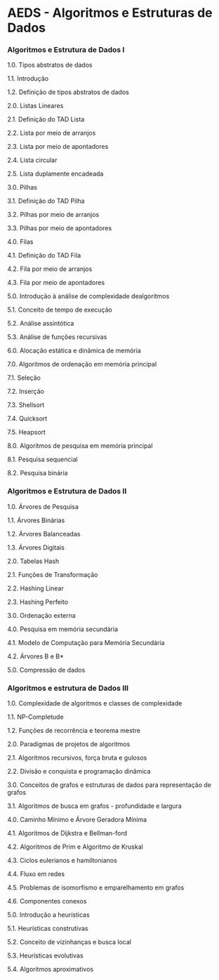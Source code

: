 # AEDS - Algoritmos e Estruturas de Dados

### Algoritmos e Estrutura de Dados I

1.0. Tipos abstratos de dados

1.1. Introdução

1.2. Definição de tipos abstratos de dados

2.0. Listas Lineares

2.1. Definição do TAD Lista

2.2. Lista por meio de arranjos

2.3. Lista por meio de apontadores

2.4. Lista circular

2.5. Lista duplamente encadeada

3.0. Pilhas

3.1. Definição do TAD Pilha

3.2. Pilhas por meio de arranjos

3.3. Pilhas por meio de apontadores

4.0. Filas

4.1. Definição do TAD Fila

4.2. Fila por meio de arranjos

4.3. Fila por meio de apontadores

5.0. Introdução à análise de complexidade dealgoritmos

5.1. Conceito de tempo de execução

5.2. Análise assintótica

5.3. Análise de funções recursivas

6.0. Alocação estática e dinâmica de memória

7.0. Algoritmos de ordenação em memória principal

7.1. Seleção

7.2. Inserção

7.3. Shellsort

7.4. Quicksort

7.5. Heapsort

8.0. Algoritmos de pesquisa em memória principal

8.1. Pesquisa sequencial

8.2. Pesquisa binária

### Algoritmos e Estrutura de Dados II

1.0. Árvores de Pesquisa

1.1. Árvores Binárias

1.2. Árvores Balanceadas

1.3. Árvores Digitais

2.0. Tabelas Hash

2.1. Funções de Transformação

2.2. Hashing Linear

2.3. Hashing Perfeito

3.0. Ordenação externa

4.0. Pesquisa em memória secundária

4.1. Modelo de Computação para Memória Secundária

4.2. Árvores B e B*

5.0. Compressão de dados

### Algoritmos e estrutura de Dados III

1.0. Complexidade de algoritmos e classes de complexidade

1.1. NP-Completude

1.2. Funções de recorrência e teorema mestre

2.0. Paradigmas de projetos de algoritmos 

2.1. Algoritmos recursivos, força bruta e gulosos

2.2. Divisão e conquista e programação dinâmica

3.0. Conceitos de grafos e estruturas de dados para representação de grafos

3.1. Algoritmos de busca em grafos - profundidade e largura

4.0. Caminho Mínimo e Árvore Geradora Mínima 

4.1. Algoritmos de Dijkstra e Bellman-ford

4.2. Algoritmos de Prim e Algoritmo de Kruskal

4.3. Ciclos eulerianos e hamiltonianos

4.4. Fluxo em redes

4.5. Problemas de isomorfismo e emparelhamento em grafos

4.6. Componentes conexos

5.0. Introdução a heurísticas 

5.1. Heurísticas construtivas

5.2. Conceito de vizinhanças e busca local

5.3. Heurísticas evolutivas

5.4. Algoritmos aproximativos 
